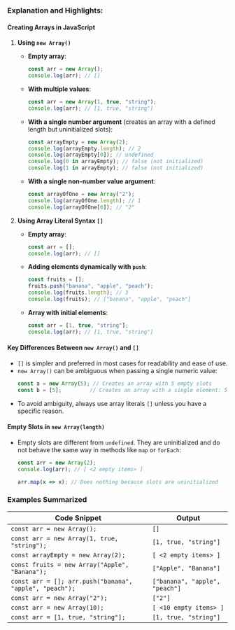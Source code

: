 ### Explanation and Highlights:

#### **Creating Arrays in JavaScript**

1. **Using `new Array()`**
   - **Empty array**:
     ```javascript
     const arr = new Array();
     console.log(arr); // []
     ```
   - **With multiple values**:
     ```javascript
     const arr = new Array(1, true, "string");
     console.log(arr); // [1, true, "string"]
     ```
   - **With a single number argument** (creates an array with a defined length but uninitialized slots):
     ```javascript
     const arrayEmpty = new Array(2);
     console.log(arrayEmpty.length); // 2
     console.log(arrayEmpty[0]); // undefined
     console.log(0 in arrayEmpty); // false (not initialized)
     console.log(1 in arrayEmpty); // false (not initialized)
     ```

   - **With a single non-number value argument**:
     ```javascript
     const arrayOfOne = new Array("2");
     console.log(arrayOfOne.length); // 1
     console.log(arrayOfOne[0]); // "2"
     ```

2. **Using Array Literal Syntax `[]`**
   - **Empty array**:
     ```javascript
     const arr = [];
     console.log(arr); // []
     ```
   - **Adding elements dynamically with `push`**:
     ```javascript
     const fruits = [];
     fruits.push("banana", "apple", "peach");
     console.log(fruits.length); // 3
     console.log(fruits); // ["banana", "apple", "peach"]
     ```
   - **Array with initial elements**:
     ```javascript
     const arr = [1, true, "string"];
     console.log(arr); // [1, true, "string"]
     ```

#### **Key Differences Between `new Array()` and `[]`**

- `[]` is simpler and preferred in most cases for readability and ease of use.
- `new Array()` can be ambiguous when passing a single numeric value:
  ```javascript
  const a = new Array(5); // Creates an array with 5 empty slots
  const b = [5];         // Creates an array with a single element: 5
  ```
- To avoid ambiguity, always use array literals `[]` unless you have a specific reason.

#### **Empty Slots in `new Array(length)`**
- Empty slots are different from `undefined`. They are uninitialized and do not behave the same way in methods like `map` or `forEach`:
  ```javascript
  const arr = new Array(2);
  console.log(arr); // [ <2 empty items> ]

  arr.map(x => x); // Does nothing because slots are uninitialized
  ```

### Examples Summarized
| Code Snippet                                                                 | Output                                                   |
|------------------------------------------------------------------------------|----------------------------------------------------------|
| `const arr = new Array();`                                                   | `[]`                                                    |
| `const arr = new Array(1, true, "string");`                                  | `[1, true, "string"]`                                   |
| `const arrayEmpty = new Array(2);`                                           | `[ <2 empty items> ]`                                   |
| `const fruits = new Array("Apple", "Banana");`                               | `["Apple", "Banana"]`                                   |
| `const arr = []; arr.push("banana", "apple", "peach");`                      | `["banana", "apple", "peach"]`                          |
| `const arr = new Array("2");`                                                | `["2"]`                                                 |
| `const arr = new Array(10);`                                                 | `[ <10 empty items> ]`                                  |
| `const arr = [1, true, "string"];`                                           | `[1, true, "string"]`                                   |